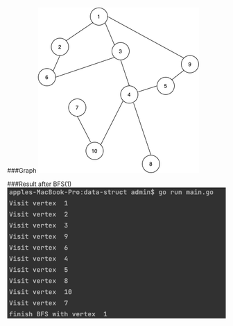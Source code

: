 ###Graph
![alt text](https://github.com/hongminhcbg/data-struct/blob/main/images/graph.png?raw=true)


###Result after BFS(1)
![alt text](https://github.com/hongminhcbg/data-struct/blob/main/images/bfs_result.png?raw=true)